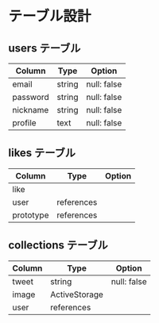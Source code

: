 # テーブル設計

## users テーブル

| Column         | Type    | Option      |
|----------------|---------|-------------|
| email          | string  | null: false |
| password       | string  | null: false |
| nickname       | string  | null: false |
| profile        | text    | null: false |


## likes テーブル

| Column         | Type       | Option      | 
|----------------|------------|-------------|
| like           |            |             |
| user           | references |             |
| prototype      | references |             |


## collections テーブル
 
| Column         | Type         | Option      |
|----------------|--------------|-------------|
| tweet          | string       | null: false |
| image          | ActiveStorage|             |
| user           | references   |             |

